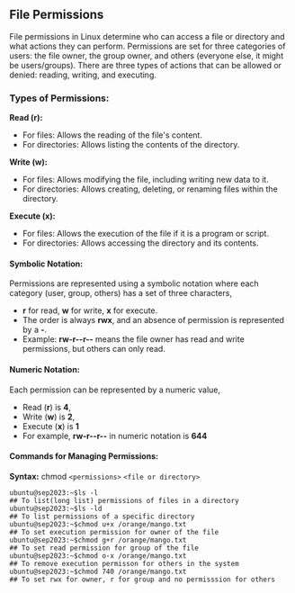 ## File Permissions
File permissions in Linux determine who can access a file or directory and what actions they can perform. Permissions are set for three categories of users: the file owner, the group owner, and others (everyone else, it might be users/groups). There are three types of actions that can be allowed or denied: reading, writing, and executing.

### Types of Permissions:
**Read (r):**
- For files: Allows the reading of the file's content.
- For directories: Allows listing the contents of the directory.

**Write (w):**
- For files: Allows modifying the file, including writing new data to it.
- For directories: Allows creating, deleting, or renaming files within the directory.

**Execute (x):**
- For files: Allows the execution of the file if it is a program or script.
- For directories: Allows accessing the directory and its contents.

#### Symbolic Notation:
Permissions are represented using a symbolic notation where each category (user, group, others) has a set of three characters,
- **r** for read, **w** for write, **x** for execute.
- The order is always **rwx**, and an absence of permission is represented by a **-**.
- Example: **rw-r--r--** means the file owner has read and write permissions, but others can only read.

#### Numeric Notation:
Each permission can be represented by a numeric value,
- Read (**r**) is **4**,
- Write (**w**) is **2**,
- Execute (**x**) is **1**
- For example, **rw-r--r--** in numeric notation is **644**

#### Commands for Managing Permissions:
**Syntax:** chmod `<permissions>` `<file or directory>` 
```
ubuntu@sep2023:~$ls -l                                               ## To list(long list) permissions of files in a directory
ubuntu@sep2023:~$ls -ld                                              ## To list permissions of a specific directory
ubuntu@sep2023:~$chmod u+x /orange/mango.txt                         ## To set execution permission for owner of the file
ubuntu@sep2023:~$chmod g+r /orange/mango.txt                         ## To set read permission for group of the file
ubuntu@sep2023:~$chmod o-x /orange/mango.txt                         ## To remove execution permisson for others in the system
ubuntu@sep2023:~$chmod 740 /orange/mango.txt                         ## To set rwx for owner, r for group and no permisssion for others
```
